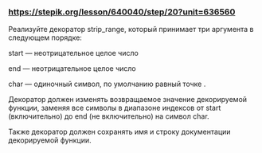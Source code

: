 ### https://stepik.org/lesson/640040/step/20?unit=636560

Реализуйте декоратор strip_range, который принимает три аргумента в следующем порядке:


start — неотрицательное целое число

end — неотрицательное целое число

char — одиночный символ, по умолчанию равный точке .


Декоратор должен изменять возвращаемое значение декорируемой функции, заменяя все символы в диапазоне индексов от start (включительно) до end (не включительно) на символ char.


Также декоратор должен сохранять имя и строку документации декорируемой функции.

